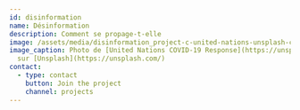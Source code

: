 ```yaml
---
id: disinformation
name: Désinformation
description: Comment se propage-t-elle
image: /assets/media/disinformation_project-c-united-nations-unsplash-c.jpeg
image_caption: Photo de [United Nations COVID-19 Response](https://unsplash.com/@unitednations)
  sur [Unsplash](https://unsplash.com/)
contact:
  - type: contact
    button: Join the project
    channel: projects
---
```

